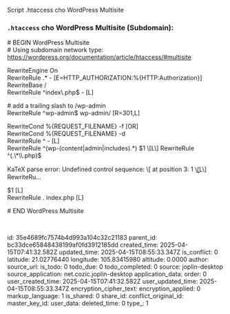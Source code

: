 Script .htaccess cho WordPress Multisite

### `.htaccess` cho WordPress Multisite (Subdomain):

\# BEGIN WordPress Multisite  
\# Using subdomain network type: https://wordpress.org/documentation/article/htaccess/#multisite

RewriteEngine On  
RewriteRule .\* - \[E=HTTP_AUTHORIZATION:%{HTTP:Authorization}\]  
RewriteBase /  
RewriteRule ^index\\.php$ - \[L\]

\# add a trailing slash to /wp-admin  
RewriteRule ^wp-admin$ wp-admin/ \[R=301,L\]

RewriteCond %{REQUEST_FILENAME} -f \[OR\]  
RewriteCond %{REQUEST_FILENAME} -d  
RewriteRule ^ - \[L\]  
RewriteRule ^(wp-(content|admin|includes).\*) $1 \[L\] RewriteRule ^(.\*\\.php)$

KaTeX parse error: Undefined control sequence: \\\[ at position 3: 1 \\̲\[̲L\\\] RewriteRu…

$1 \[L\]  
RewriteRule . index.php \[L\]

\# END WordPress Multisite

&nbsp;

id: 35e4689fc7574b4d993a104c32c21183
parent_id: bc33dce65848438199af0fd3912185dd
created_time: 2025-04-15T07:41:32.582Z
updated_time: 2025-04-15T08:55:33.347Z
is_conflict: 0
latitude: 21.02776440
longitude: 105.83415980
altitude: 0.0000
author: 
source_url: 
is_todo: 0
todo_due: 0
todo_completed: 0
source: joplin-desktop
source_application: net.cozic.joplin-desktop
application_data: 
order: 0
user_created_time: 2025-04-15T07:41:32.582Z
user_updated_time: 2025-04-15T08:55:33.347Z
encryption_cipher_text: 
encryption_applied: 0
markup_language: 1
is_shared: 0
share_id: 
conflict_original_id: 
master_key_id: 
user_data: 
deleted_time: 0
type_: 1